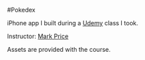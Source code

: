 #Pokedex

iPhone app I built during a [Udemy](https://www.udemy.com/devslopes-ios10/) class I took.

Instructor: [Mark Price](https://twitter.com/ispentak)

Assets are provided with the course.
